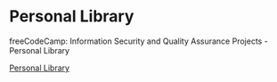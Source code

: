 # Personal Library

freeCodeCamp: Information Security and Quality Assurance Projects - Personal Library

[Personal Library](https://izk-personal-library.glitch.me/)
